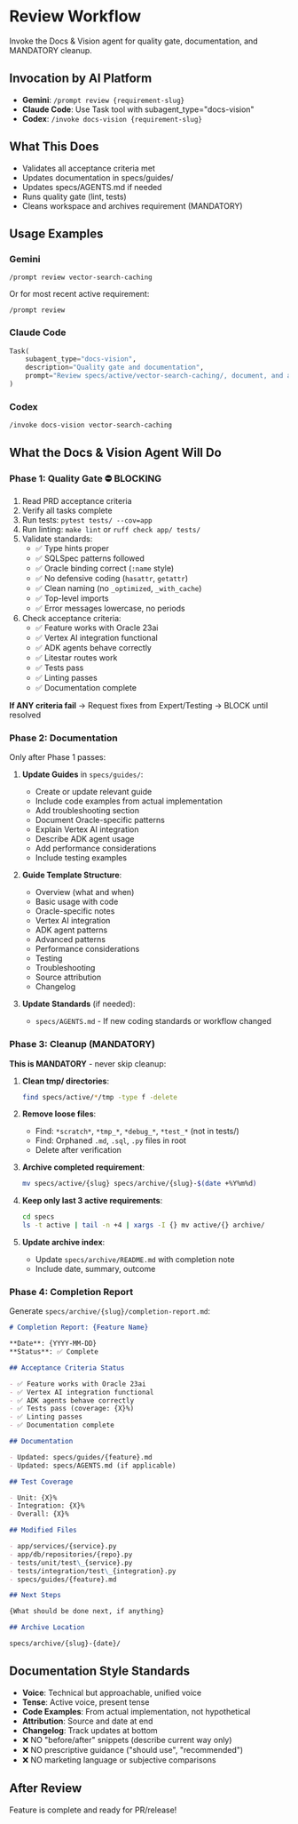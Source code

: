 # Review Workflow

Invoke the Docs & Vision agent for quality gate, documentation, and MANDATORY cleanup.

## Invocation by AI Platform

- **Gemini**: `/prompt review {requirement-slug}`
- **Claude Code**: Use Task tool with subagent_type="docs-vision"
- **Codex**: `/invoke docs-vision {requirement-slug}`

## What This Does

- Validates all acceptance criteria met
- Updates documentation in specs/guides/
- Updates specs/AGENTS.md if needed
- Runs quality gate (lint, tests)
- Cleans workspace and archives requirement (MANDATORY)

## Usage Examples

### Gemini

```
/prompt review vector-search-caching
```

Or for most recent active requirement:

```
/prompt review
```

### Claude Code

```python
Task(
    subagent_type="docs-vision",
    description="Quality gate and documentation",
    prompt="Review specs/active/vector-search-caching/, document, and archive"
)
```

### Codex

```
/invoke docs-vision vector-search-caching
```

## What the Docs & Vision Agent Will Do

### Phase 1: Quality Gate ⛔ BLOCKING

1. Read PRD acceptance criteria
2. Verify all tasks complete
3. Run tests: `pytest tests/ --cov=app`
4. Run linting: `make lint` or `ruff check app/ tests/`
5. Validate standards:
   - ✅ Type hints proper
   - ✅ SQLSpec patterns followed
   - ✅ Oracle binding correct (`:name` style)
   - ✅ No defensive coding (`hasattr`, `getattr`)
   - ✅ Clean naming (no `_optimized`, `_with_cache`)
   - ✅ Top-level imports
   - ✅ Error messages lowercase, no periods
6. Check acceptance criteria:
   - ✅ Feature works with Oracle 23ai
   - ✅ Vertex AI integration functional
   - ✅ ADK agents behave correctly
   - ✅ Litestar routes work
   - ✅ Tests pass
   - ✅ Linting passes
   - ✅ Documentation complete

**If ANY criteria fail** → Request fixes from Expert/Testing → BLOCK until resolved

### Phase 2: Documentation

Only after Phase 1 passes:

1. **Update Guides** in `specs/guides/`:
   - Create or update relevant guide
   - Include code examples from actual implementation
   - Add troubleshooting section
   - Document Oracle-specific patterns
   - Explain Vertex AI integration
   - Describe ADK agent usage
   - Add performance considerations
   - Include testing examples

2. **Guide Template Structure**:
   - Overview (what and when)
   - Basic usage with code
   - Oracle-specific notes
   - Vertex AI integration
   - ADK agent patterns
   - Advanced patterns
   - Performance considerations
   - Testing
   - Troubleshooting
   - Source attribution
   - Changelog

3. **Update Standards** (if needed):
   - `specs/AGENTS.md` - If new coding standards or workflow changed

### Phase 3: Cleanup (MANDATORY)

**This is MANDATORY** - never skip cleanup:

1. **Clean tmp/ directories**:

   ```bash
   find specs/active/*/tmp -type f -delete
   ```

2. **Remove loose files**:
   - Find: `*scratch*`, `*tmp_*`, `*debug_*`, `*test_*` (not in tests/)
   - Find: Orphaned `.md`, `.sql`, `.py` files in root
   - Delete after verification

3. **Archive completed requirement**:

   ```bash
   mv specs/active/{slug} specs/archive/{slug}-$(date +%Y%m%d)
   ```

4. **Keep only last 3 active requirements**:

   ```bash
   cd specs
   ls -t active | tail -n +4 | xargs -I {} mv active/{} archive/
   ```

5. **Update archive index**:
   - Update `specs/archive/README.md` with completion note
   - Include date, summary, outcome

### Phase 4: Completion Report

Generate `specs/archive/{slug}/completion-report.md`:

```markdown
# Completion Report: {Feature Name}

**Date**: {YYYY-MM-DD}
**Status**: ✅ Complete

## Acceptance Criteria Status

- ✅ Feature works with Oracle 23ai
- ✅ Vertex AI integration functional
- ✅ ADK agents behave correctly
- ✅ Tests pass (coverage: {X}%)
- ✅ Linting passes
- ✅ Documentation complete

## Documentation

- Updated: specs/guides/{feature}.md
- Updated: specs/AGENTS.md (if applicable)

## Test Coverage

- Unit: {X}%
- Integration: {X}%
- Overall: {X}%

## Modified Files

- app/services/{service}.py
- app/db/repositories/{repo}.py
- tests/unit/test\_{service}.py
- tests/integration/test\_{integration}.py
- specs/guides/{feature}.md

## Next Steps

{What should be done next, if anything}

## Archive Location

specs/archive/{slug}-{date}/
```

## Documentation Style Standards

- **Voice**: Technical but approachable, unified voice
- **Tense**: Active voice, present tense
- **Code Examples**: From actual implementation, not hypothetical
- **Attribution**: Source and date at end
- **Changelog**: Track updates at bottom
- ❌ NO "before/after" snippets (describe current way only)
- ❌ NO prescriptive guidance ("should use", "recommended")
- ❌ NO marketing language or subjective comparisons

## After Review

Feature is complete and ready for PR/release!
